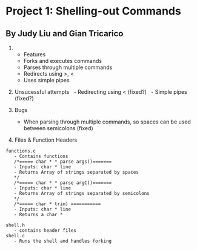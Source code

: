 # Project 1: Shelling-out Commands
## By Judy Liu and Gian Tricarico

1. - Features
   - Forks and executes commands
   - Parses through multiple commands 
   - Redirects using >, <
   - Uses simple pipes
  
2. Unsucessful attempts
   - Redirecting using < (fixed?)
   - Simple pipes (fixed?)
   
3. Bugs
   - When parsing through multiple commands, so spaces can be used between semicolons (fixed)
4. Files & Function Headers

```
functions.c 
   - Contains functions
   /*===== char * * parse args()=======
   - Inputs: char * line
   - Returns Array of strings separated by spaces
   */
   /*===== char * * parse argC()=======
   - Inputs: char * line
   - Returns Array of strings separated by semicolons
   */
   /*===== char * trim) ===========
   - Inputs: char * line
   - Returns a char *
   
shell.h
   - contains header files
shell.c
   - Runs the shell and handles forking
```
